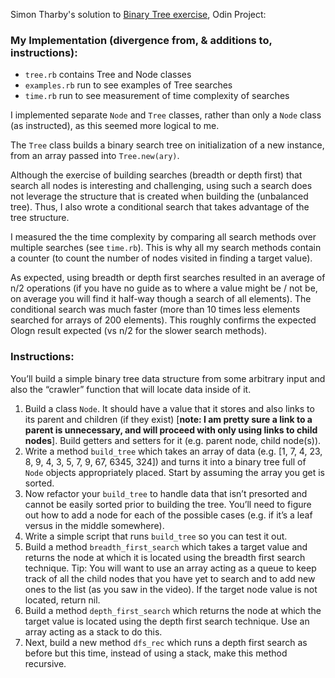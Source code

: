 Simon Tharby's solution to [Binary Tree exercise](https://www.theodinproject.com/courses/ruby-programming/lessons/data-structures-and-algorithms?ref=lnav), Odin Project:

### My Implementation (divergence from, & additions to, instructions):

  * <code>tree.rb</code> contains Tree and Node classes
  * <code>examples.rb</code> run to see examples of Tree searches
  * <code>time.rb</code> run to see measurement of time complexity of searches

I implemented separate <code>Node</code> and <code>Tree</code> classes, rather than only a <code>Node</code> class (as instructed), as this seemed more logical to me.

The <code>Tree</code> class builds a binary search tree on initialization of a new instance, from an array passed into <code>Tree.new(ary)</code>.

Although the exercise of building searches (breadth or depth first) that search all nodes is interesting and challenging, using such a search does not leverage the structure that is created when building the (unbalanced tree). Thus, I also wrote a conditional search that takes advantage of the tree structure.

I measured the the time complexity by comparing all search methods over multiple searches (see <code>time.rb</code>). This is why all my search methods contain a counter (to count the number of nodes visited in finding a target value).

As expected, using breadth or depth first searches resulted in an average of n/2 operations (if you have no guide as to where a value might be / not be, on average you will find it half-way though a search of all elements). The conditional search was much faster (more than 10 times less elements searched for arrays of 200 elements). This roughly confirms the expected Ologn result expected (vs n/2 for the slower search methods).

### Instructions:

You’ll build a simple binary tree data structure from some arbitrary input and also the “crawler” function that will locate data inside of it.

1.  Build a class <code>Node</code>. It should have a value that it stores and also links to its parent and children (if they exist) [**note: I am pretty sure a link to a parent is unnecessary, and will proceed with only using links to child nodes**]. Build getters and setters for it (e.g. parent node, child node(s)).
2. Write a method <code>build_tree</code> which takes an array of data (e.g. [1, 7, 4, 23, 8, 9, 4, 3, 5, 7, 9, 67, 6345, 324]) and turns it into a binary tree full of <code>Node</code> objects appropriately placed. Start by assuming the array you get is sorted.
3. Now refactor your <code>build_tree</code> to handle data that isn’t presorted and cannot be easily sorted prior to building the tree. You’ll need to figure out how to add a node for each of the possible cases (e.g. if it’s a leaf versus in the middle somewhere).
4. Write a simple script that runs <code>build_tree</code> so you can test it out.
5. Build a method <code>breadth_first_search</code> which takes a target value and returns the node at which it is located using the breadth first search technique. Tip: You will want to use an array acting as a queue to keep track of all the child nodes that you have yet to search and to add new ones to the list (as you saw in the video). If the target node value is not located, return nil.
6. Build a method <code>depth_first_search</code> which returns the node at which the target value is located using the depth first search technique. Use an array acting as a stack to do this.
7. Next, build a new method <code>dfs_rec</code> which runs a depth first search as before but this time, instead of using a stack, make this method recursive.
